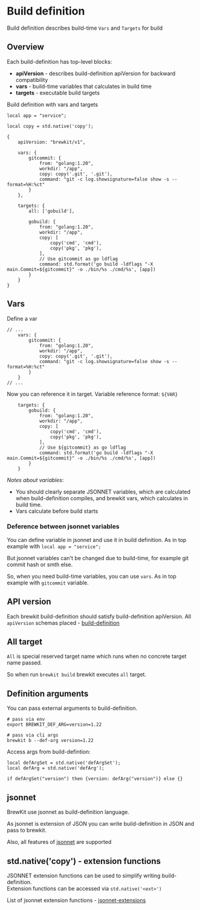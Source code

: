 # Build definition

Build definition describes build-time `Vars` and `Targets` for build

## Overview

Each build-definition has top-level blocks:
* **apiVersion** - describes build-definition apiVersion for backward compatibility
* **vars** - build-time variables that calculates in build time 
* **targets** - executable build targets

Build definition with vars and targets
```jsonnet
local app = "service";

local copy = std.native('copy');

{
    apiVersion: "brewkit/v1",
    
    vars: {
        gitcommit: {
            from: "golang:1.20",
            workdir: "/app",
            copy: copy('.git', '.git'),
            command: "git -c log.showsignature=false show -s --format=%H:%ct"
        }
    },
    
    targets: {
        all: ['gobuild'],
        
        gobuild: {
            from: "golang:1.20",
            workdir: "/app",
            copy: [
                copy('cmd', 'cmd'),
                copy('pkg', 'pkg'),
            ],
            // Use gitcommit as go ldflag            
            command: std.format('go build -ldflags "-X main.Commit=${gitcommit}" -o ./bin/%s ./cmd/%s', [app])
        }
    }
}
```

## Vars

Define a var
```jsonnet
// ...
    vars: {
        gitcommit: {
            from: "golang:1.20",
            workdir: "/app",
            copy: copy('.git', '.git'),
            command: "git -c log.showsignature=false show -s --format=%H:%ct"
        }
    }
// ...
```

Now you can reference it in target. Variable reference format: `${VAR}`
```jsonnet
    targets: {
        gobuild: {
            from: "golang:1.20",
            workdir: "/app",
            copy: [
                copy('cmd', 'cmd'),
                copy('pkg', 'pkg'),
            ],
            // Use ${gitcommit} as go ldflag            
            command: std.format('go build -ldflags "-X main.Commit=${gitcommit}" -o ./bin/%s ./cmd/%s', [app])
        }
    }
```

_Notes about variables_:
* You should clearly separate JSONNET variables, which are calculated when build-definition compiles, and brewkit vars, which calculates in build time. 
* Vars calculate before build starts

### Deference between jsonnet variables

You can define variable in jsonnet and use it in build definition. As in top example with `local app = "service";`

But jsonnet variables can't be changed due to build-time, for example git commit hash or smth else.

So, when you need build-time variables, you can use `vars`. As in top example with `gitcommit` variable.

## API version

Each brewkit build-definition should satisfy build-definition apiVersion.
All `apiVersion` schemas placed - [build-definition](/data/specification/build-definition)

## All target

`All` is special reserved target name which runs when no concrete target name passed.

So when run `brewkit build` brewkit executes `all` target.

## Definition arguments

You can pass external arguments to build-definition.
```shell
# pass via env
export BREWKIT_DEF_ARG=version=1.22

# pass via cli args
brewkit b --def-arg version=1.22
```

Access args from build-defintion:

```jsonnet
local defArgSet = std.native('defArgSet');
local defArg = std.native('defArg');

if defArgSet("version") then {version: defArg("version")} else {}
```
## jsonnet

BrewKit use jsonnet as build-definition language. 

As jsonnet is extension of JSON you can write build-definition in JSON and pass to brewkit.

Also, all features of [jsonnet](https://github.com/google/go-jsonnet) are supported

## std.native('copy') - extension functions

JSONNET extension functions can be used to simplify writing build-definition.
<br/>
Extension functions can be accessed via `std.native('<ext>')`

List of jsonnet extension functions - [jsonnet-extensions](jsonnet-extensions.md)

